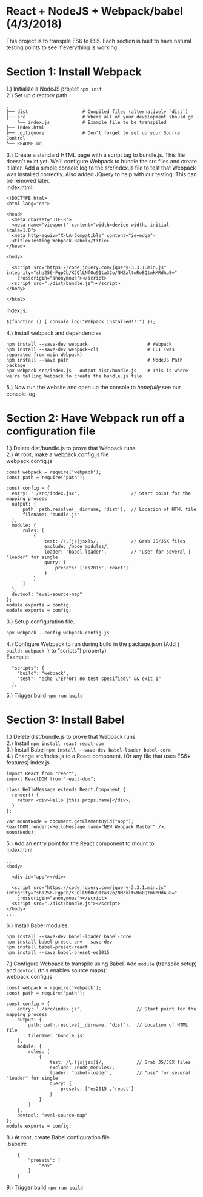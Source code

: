 # React + NodeJS + Webpack/babel (4/3/2018)
This project is to transpile ES6 to ES5.  Each section is built to have natural testing points to see if everything is working.

# Section 1: Install Webpack
1.) Initialize a NodeJS project `npm init`  
2.) Set up directory path
```  
.
├── dist                    # Compiled files (alternatively `dist`)             
├── src                     # Where all of your development should go  
    └── index.js            # Example file to be transpiled  
├── index.html
├── .gitignore              # Don't forget to set up your Source Control
└── README.md  
```  
3.) Create a standard HTML page with a script tag to bundle.js.  This file doesn't exist yet.  We'll configure Webpack to bundle the src files and create it later.  Add a simple console log to the src/index.js file to test that Webpack was installed correctly.  Also added JQuery to help with our testing.  This can be removed later.   
index.html:  
```
<!DOCTYPE html>
<html lang="en">

<head>
  <meta charset="UTF-8">
  <meta name="viewport" content="width=device-width, initial-scale=1.0">
  <meta http-equiv="X-UA-Compatible" content="ie=edge">
  <title>Testing Webpack-Babel</title>
</head>

<body>

  <script src="https://code.jquery.com/jquery-3.3.1.min.js" integrity="sha256-FgpCb/KJQlLNfOu91ta32o/NMZxltwRo8QtmkMRdAu8="
    crossorigin="anonymous"></script>
  <script src="./dist/bundle.js"></script>
</body>

</html>
```  
index.js:  
```  
$(function () { console.log("Webpack installed!!!") });
```  
4.) Install webpack and dependencies
```
npm install --save-dev webpack                      # Webpack 
npm install --save-dev webpack-cli                  # CLI (was separated from main Webpack)
npm install --save path                             # NodeJS Path package
npx webpack src/index.js --output dist/bundle.js    # This is where we're telling Webpack to create the bundle.js file  
```  
5.) Now run the website and open up the console to *hopefully* see our console.log.  

# Section 2:  Have Webpack run off a configuration file  
1.) Delete dist/bundle.js to prove that Webpack runs  
2.) At root, make a webpack.config.js file  
webpack.config.js  
```  
const webpack = require('webpack');
const path = require('path');

const config = {
  entry: './src/index.jsx',                   // Start point for the mapping process
  output: {
      path: path.resolve(__dirname, 'dist'),  // Location of HTML file
      filename: 'bundle.js'
  },
  module: {
      rules: [
          {
              test: /\.(js|jsx)$/,            // Grab JS/JSX files
              exclude: /node_modules/,
              loader: 'babel-loader',         // "use" for several | "loader" for single
              query: {
                  presets: ['es2015','react']
              }
          }
      ]
  },
  devtool: "eval-source-map"
};
module.exports = config;
module.exports = config;
```  
3.) Setup configuration file.  
```  
npx webpack --config webpack.config.js
```  
4.) Configure Webpack to run during build in the package.json (Add `{ build: webpack }` to "scripts") property)  
Example:       
```  
  "scripts": {
    "build": "webpack",
    "test": "echo \"Error: no test specified\" && exit 1"
  },
```  
5.) Trigger build `npm run build`

# Section 3:  Install Babel  
1.) Delete dist/bundle.js to prove that Webpack runs    
2.) Install `npm install react react-dom`  
3.) Install Babel `npm install --save-dev babel-loader babel-core`  
4.) Change src/index.js to a React component.  (Or any file that uses ES6+ features) 
index.js  
```  
import React from "react";
import ReactDOM from "react-dom";

class HelloMessage extends React.Component {
  render() {
    return <div>Hello {this.props.name}</div>;
  }
};

var mountNode = document.getElementById("app");
ReactDOM.render(<HelloMessage name="NEW Webpack Master" />, mountNode);
```  
5.) Add an entry point for the React component to mount to:  
index.html
```  
...
<body>

  <div id="app"></div>

  <script src="https://code.jquery.com/jquery-3.3.1.min.js" integrity="sha256-FgpCb/KJQlLNfOu91ta32o/NMZxltwRo8QtmkMRdAu8="
    crossorigin="anonymous"></script>
  <script src="./dist/bundle.js"></script>
</body>
...
```  
6.) Install Babel modules.  
```  
npm install --save-dev babel-loader babel-core
npm install babel-preset-env --save-dev
npm install babel-preset-react
npm install --save babel-preset-es2015
```  
7.) Configure Webpack to transpile using Babel.  Add `module` (transpile setup) and `devtool` (this enables source maps):  
webpack.config.js  
```  
const webpack = require('webpack');
const path = require('path');

const config = {
    entry: './src/index.js',                    // Start point for the mapping process
    output: {
        path: path.resolve(__dirname, 'dist'),  // Location of HTML file
        filename: 'bundle.js'
    },
    module: {
        rules: [
            {
                test: /\.(js|jsx)$/,            // Grab JS/JSX files
                exclude: /node_modules/,
                loader: 'babel-loader',         // "use" for several | "loader" for single
                query: {
                    presets: ['es2015','react']
                }
            }
        ]
    },
    devtool: "eval-source-map"
};
module.exports = config;
```  
8.) At root, create Babel configuration file.  
.babelrc  
```  
	{
		"presets": [
			"env"
		]
	} 
```  
9.) Trigger build `npm run build`  